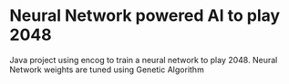 # Neural Network powered AI to play 2048
Java project using encog to train a neural network to play 2048. Neural Network weights are tuned using Genetic Algorithm
